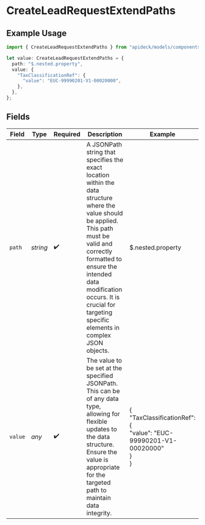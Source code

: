 # CreateLeadRequestExtendPaths

## Example Usage

```typescript
import { CreateLeadRequestExtendPaths } from "apideck/models/components";

let value: CreateLeadRequestExtendPaths = {
  path: "$.nested.property",
  value: {
    "TaxClassificationRef": {
      "value": "EUC-99990201-V1-00020000",
    },
  },
};
```

## Fields

| Field                                                                                                                                                                                                                                                                                    | Type                                                                                                                                                                                                                                                                                     | Required                                                                                                                                                                                                                                                                                 | Description                                                                                                                                                                                                                                                                              | Example                                                                                                                                                                                                                                                                                  |
| ---------------------------------------------------------------------------------------------------------------------------------------------------------------------------------------------------------------------------------------------------------------------------------------- | ---------------------------------------------------------------------------------------------------------------------------------------------------------------------------------------------------------------------------------------------------------------------------------------- | ---------------------------------------------------------------------------------------------------------------------------------------------------------------------------------------------------------------------------------------------------------------------------------------- | ---------------------------------------------------------------------------------------------------------------------------------------------------------------------------------------------------------------------------------------------------------------------------------------- | ---------------------------------------------------------------------------------------------------------------------------------------------------------------------------------------------------------------------------------------------------------------------------------------- |
| `path`                                                                                                                                                                                                                                                                                   | *string*                                                                                                                                                                                                                                                                                 | :heavy_check_mark:                                                                                                                                                                                                                                                                       | A JSONPath string that specifies the exact location within the data structure where the value should be applied. This path must be valid and correctly formatted to ensure the intended data modification occurs. It is crucial for targeting specific elements in complex JSON objects. | $.nested.property                                                                                                                                                                                                                                                                        |
| `value`                                                                                                                                                                                                                                                                                  | *any*                                                                                                                                                                                                                                                                                    | :heavy_check_mark:                                                                                                                                                                                                                                                                       | The value to be set at the specified JSONPath. This can be of any data type, allowing for flexible updates to the data structure. Ensure the value is appropriate for the targeted path to maintain data integrity.                                                                      | {<br/>"TaxClassificationRef": {<br/>"value": "EUC-99990201-V1-00020000"<br/>}<br/>}                                                                                                                                                                                                      |